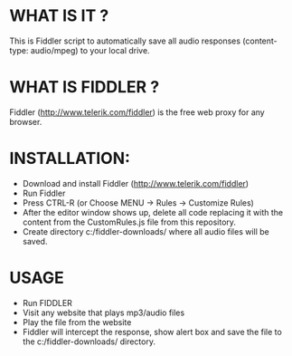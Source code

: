 # WHAT IS IT ?

This is Fiddler script to automatically save all audio responses (content-type: audio/mpeg) to your local drive.
   
# WHAT IS FIDDLER ?

Fiddler (http://www.telerik.com/fiddler) is the free web proxy for any browser.

# INSTALLATION:

* Download and install Fiddler (http://www.telerik.com/fiddler)
* Run Fiddler
* Press CTRL-R (or Choose MENU -> Rules -> Customize Rules)
* After the editor window shows up, delete all code replacing it with the content from the CustomRules.js file from this repository.
* Create directory c:/fiddler-downloads/ where all audio files will be saved.


# USAGE

* Run FIDDLER
* Visit any website that plays mp3/audio files
* Play the file from the website
* Fiddler will intercept the response, show alert box and save the file to the c:/fiddler-downloads/ directory.
 
 
